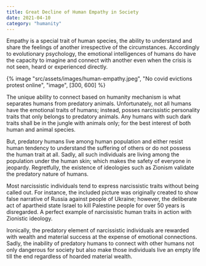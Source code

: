 ```yaml
---
title: Great Decline of Human Empathy in Society
date: 2021-04-10
category: "humanity"
---
```


Empathy is a special trait of human species, the ability to understand and share the feelings of another irrespective of the circumstances. Accordingly to evolutionary psychology, the emotional intelligences of humans do have the capacity to imagine and connect with another even when the crisis is not seen, heard or experienced directly.

<!-- excerpt -->

{% image "src/assets/images/human-empathy.jpeg", "No covid evictions protest online", "image", [300, 600] %}

The unique ability to connect based on humanity mechanism is what separates humans from predatory animals. Unfortunately, not all humans have the emotional traits of humans; instead, posses narcissistic personality traits that only belongs to predatory animals. Any humans with such dark traits shall be in the jungle with animals only; for the best interest of both human and animal species.

But, predatory humans live among human population and either resist human tendency to understand the suffering of others or do not possess the human trait at all. Sadly, all such individuals are living among the population under the human skin; which makes the safety of everyone in jeopardy. Regretfully, the existence of ideologies such as Zionism validate the predatory nature of humans.

Most narcissistic individuals tend to express narcissistic traits without being called out. For instance, the included picture was originally created to show false narrative of Russia against people of Ukraine; however, the deliberate act of apartheid state Israel to kill Palestine people for over 50 years is disregarded. A perfect example of narcissistic human traits in action with Zionistic ideology.

Ironically, the predatory element of narcissistic individuals are rewarded with wealth and material success at the expense of emotional connections. Sadly, the inability of predatory humans to connect with other humans not only dangerous for society but also make those individuals live an empty life till the end regardless of hoarded material wealth.
